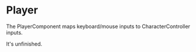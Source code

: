 # Player

The PlayerComponent maps keyboard/mouse inputs to CharacterController inputs.

It's unfinished.